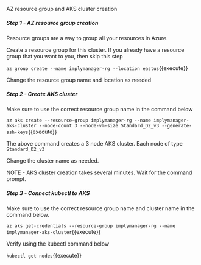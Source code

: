 AZ resource group and AKS cluster creation

##### Step 1 - AZ resource group creation 

Resource groups are a way to group all your resources in Azure. 

Create a resource group for this cluster. If you already have a resource group that you want to you, then skip this step

`az group create --name implymanager-rg --location eastus`{{execute}}

Change the resource group name and location as needed

##### Step 2 - Create AKS cluster

Make sure to use the correct resource group name in the command below

`az aks create --resource-group implymanager-rg --name implymanager-aks-cluster --node-count 3 --node-vm-size Standard_D2_v3 --generate-ssh-keys`{{execute}}

The above command creates a 3 node AKS cluster. Each node of type `Standard_D2_v3`

Change the cluster name as needed.

NOTE - AKS cluster creation takes several minutes. Wait for the command prompt.
    
##### Step 3 - Connect kubectl to AKS

Make sure to use the correct resource group name and cluster name in the command below.

`az aks get-credentials --resource-group implymanager-rg --name implymanager-aks-cluster`{{execute}}

Verify using the kubectl command below

`kubectl get nodes`{{execute}}